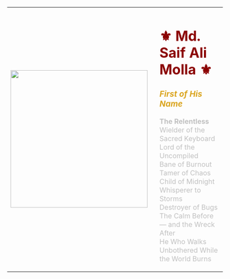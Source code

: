 <table>
  <tr>
    <td>
      <img src="https://github.com/user-attachments/assets/c5b78f9b-4787-47e2-a663-5110d9fec3eb" width="320" height="320" />
    </td>
    <td style="padding-left:20px; vertical-align:top;">
      <h1 style="color:#8B0000;">⚜️ Md. Saif Ali Molla ⚜️</h1>
      <h3 style="color:#DAA520;"><i>First of His Name</i></h3>
      <p style="color:#C0C0C0;">
        <b>The Relentless</b><br>
        Wielder of the Sacred Keyboard<br>
        Lord of the Uncompiled<br>
        Bane of Burnout<br>
        Tamer of Chaos<br>
        Child of Midnight<br>
        Whisperer to Storms<br>
        Destroyer of Bugs<br>
        The Calm Before — and the Wreck After<br>
        He Who Walks Unbothered While the World Burns
      </p>
    </td>
  </tr>
</table>


<!--
## 🛠️ Tech Stack & Tools

<div align="center">

### Programming Language
![C](https://img.shields.io/badge/-C-A8B9CC?style=for-the-badge&logo=c&logoColor=black)
![C++](https://img.shields.io/badge/-C++-00599C?style=for-the-badge&logo=cplusplus&logoColor=white)
![JavaScript](https://img.shields.io/badge/-JavaScript-F7DF1E?style=for-the-badge&logo=javascript&logoColor=black)

### 🖥️ Frontend
![React](https://img.shields.io/badge/-React-61DAFB?style=for-the-badge&logo=react&logoColor=black)
![Flutter](https://img.shields.io/badge/-Flutter-02569B?style=for-the-badge&logo=flutter&logoColor=white)
![HTML5](https://img.shields.io/badge/-HTML5-E34F26?style=for-the-badge&logo=html5&logoColor=white)
![CSS3](https://img.shields.io/badge/-CSS3-1572B6?style=for-the-badge&logo=css3&logoColor=white)
![Tailwind CSS](https://img.shields.io/badge/-Tailwind_CSS-38B2AC?style=for-the-badge&logo=tailwind-css&logoColor=white)

### ⚙️ Backend
![Node.js](https://img.shields.io/badge/-Node.js-339933?style=for-the-badge&logo=node.js&logoColor=white)
![Express.js](https://img.shields.io/badge/-Express.js-000000?style=for-the-badge&logo=express&logoColor=white)
![Firebase](https://img.shields.io/badge/-Firebase-FFCA28?style=for-the-badge&logo=firebase&logoColor=black)

### 🚀 Stuffs
![Git](https://img.shields.io/badge/-Git-F05032?style=for-the-badge&logo=git&logoColor=white)
![GitHub](https://img.shields.io/badge/-GitHub-181717?style=for-the-badge&logo=github&logoColor=white)
![Device Drivers](https://img.shields.io/badge/-Device%20Drivers-DC382D?style=for-the-badge&logo=redhat&logoColor=white)
![VS Code](https://img.shields.io/badge/-VS_Code-007ACC?style=for-the-badge&logo=visual-studio-code&logoColor=white)


</div>


## 📊 GitHub Analytics

<div align="center">
  
<img height="180em" src="https://github-readme-stats.vercel.app/api?username=MdSaifAliMolla&show_icons=true&theme=tokyonight&include_all_commits=true&count_private=true"/>
<img height="180em" src="https://github-readme-stats.vercel.app/api/top-langs/?username=MdSaifAliMolla&layout=compact&langs_count=8&theme=tokyonight"/>

</div>

<div align="center">
  
[![GitHub Streak](https://streak-stats.demolab.com/?user=MdSaifAliMolla&theme=tokyonight)](https://git.io/streak-stats)

</div>


## 🏆 Featured Projects

<div align="center">

[![Readme Card](https://github-readme-stats.vercel.app/api/pin/?username=MdSaifAliMolla&repo=FUZZ&theme=tokyonight)](https://github.com/MdSaifAliMolla/FUZZ)
[![Readme Card](https://github-readme-stats.vercel.app/api/pin/?username=MdSaifAliMolla&repo=Aim&theme=tokyonight)](https://github.com/MdSaifAliMolla/Aim)
[![Readme Card](https://github-readme-stats.vercel.app/api/pin/?username=MdSaifAliMolla&repo=lyanna&theme=tokyonight)](https://github.com/MdSaifAliMolla/lyanna)

</div>


## 🤝 Contact

<div align="center">

[![LinkedIn](https://img.shields.io/badge/-LinkedIn-0077B5?style=for-the-badge&logo=linkedin&logoColor=white)]([https://linkedin.com/in/](https://www.linkedin.com/in/md-saif-ali-molla-0751b227a/))
[![Email](https://img.shields.io/badge/-Email-D14836?style=for-the-badge&logo=gmail&logoColor=white)](mailto:your.email@example.com)
[![Portfolio](https://img.shields.io/badge/-Portfolio-000000?style=for-the-badge&logo=react&logoColor=white)](https://yourwebsite.com)

</div>


## 📈 Contribution Graph

[![Activity Graph](https://github-readme-activity-graph.vercel.app/graph?username=MdSaifAliMolla&theme=tokyo-night)](https://github.com/ashutosh00710/github-readme-activity-graph)


## 🎯 Fun Stats

<div align="center">

[![Years Badge](https://badges.pufler.dev/years/MdSaifAliMolla?style=for-the-badge&color=blue&logo=github)](https://badges.pufler.dev)
[![Repos Badge](https://badges.pufler.dev/repos/MdSaifAliMolla?style=for-the-badge&color=red&logo=github)](https://badges.pufler.dev)
[![Commits Badge](https://badges.pufler.dev/commits/monthly/MdSaifAliMolla?style=for-the-badge&color=green&logo=github)](https://badges.pufler.dev)

</div>

---

<div align="center">

### 🎉 Thanks for visiting!

<img src="https://raw.githubusercontent.com/platane/snk/output/github-contribution-grid-snake-dark.svg" alt="Snake animation" />

</div>
-->

